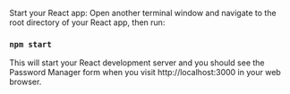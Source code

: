 Start your React app:
Open another terminal window and navigate to the root directory of your React app, then run:

### `npm start`

This will start your React development server and you should see the Password Manager form when you visit http://localhost:3000 in your web browser.
